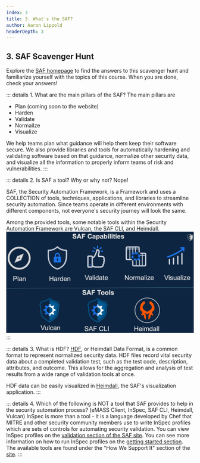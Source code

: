 ```yaml
---
index: 3
title: 3. What's the SAF?
author: Aaron Lippold
headerDepth: 3
---
```


## 3. SAF Scavenger Hunt
Explore the [SAF homepage](https://saf.mitre.org/) to find the answers to this scavenger hunt and familiarize yourself with the topics of this course. When you are done, check your answers!

::: details 1. What are the main pillars of the SAF?
The main pillars are 
- Plan (coming soon to the website)
- Harden
- Validate
- Normailze
- Visualize

We help teams plan what guidance will help them keep their software secure. We also provide libraries and tools for automatically hardening and validating software based on that guidance, normalize other security data, and visualize all the information to properly inform teams of risk and vulnerabilities. 
:::

::: details 2. Is SAF a tool? Why or why not?
Nope! 

SAF, the Security Automation Framework, is a Framework and uses a COLLECTION of tools, techniques, applications, and libraries to streamline security automation. Since teams operate in different environments with different components, not everyone's security journey will look the same.


Among the provided tools, some notable tools within the Security Automation Framework are Vulcan, the SAF CLI, and Heimdall.
![Alt text](../../assets/img/SAF_Capabilities_SAF_Tools.png)
:::

::: details 3. What is HDF?
[HDF](https://saf.mitre.org/#/normalize), or Heimdall Data Format, is a common format to represent normalized security data. HDF files record vital security data about a completed validation test, such as the test code, description, attributes, and outcome. This allows for the aggregation and analysis of test results from a wide range of validation tools at once.

HDF data can be easily visualized in [Heimdall](https://heimdall-lite.mitre.org/), the SAF's visualization application.
:::

::: details 4. Which of the following is NOT a tool that SAF provides to help in the security automation process? (eMASS Client, InSpec, SAF CLI, Heimdall, Vulcan)
InSpec is more than a tool - it is a language developed by Chef that MITRE and other security community members use to write InSpec profiles which are sets of controls for automating security validation. You can view InSpec profiles on the [validation section of the SAF site](https://saf.mitre.org/#/validate). You can see more information on how to run InSpec profiles on the [getting started section](https://saf.mitre.org/#/getstarted). The available tools are found under the "How We Support It" section of the [site](https://saf.mitre.org/).
:::

<!-- ### 2.1. Identifying your stack and checking for a profile using the saf site

![Alt text](../../assets/img/SAF_Validate.png)

### 2.2. Reviewing README for a profile and understanding how to use them

![Alt text](../../assets/img/Github_nginx.png)

### 2.3. Understand the most appropriate way of running InSpec

![Alt text](../../assets/img/runner.png)

### 2.4. Learning how to run InSpec

![Alt text](../../assets/img/InSpec_Multiple_Controls.png)

### 2.5. Tooling and Reporting

![Alt text](../../assets/img/Heimdall_Results.png) -->
